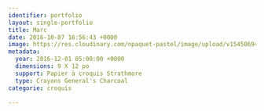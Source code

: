 ```yaml
---
identifier: portfolio
layout: single-portfolio
title: Marc
date: 2016-10-07 16:56:43 +0000
image: https://res.cloudinary.com/npaquet-pastel/image/upload/v1545069411/Marco-bande-dessin%C3%A9e-fusain-20-X-28-cm-2016.jpg
metadata:
  year: 2016-12-01 05:00:00 +0000
  dimensions: 9 X 12 po
  support: Papier à croquis Strathmore
  type: Crayons General's Charcoal
categorie: croquis

---
```

